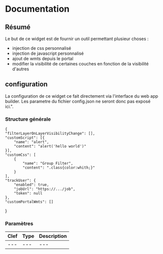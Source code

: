 # Documentation



## Résumé

Le  but de ce widget est de fournir un outil permettant plusieur choses :

* injection de css personnalisé
* injection de javascript personnalisé
* ajout de wmts depuis le portal
* modifier la visibilité de certaines couches en fonction de la visibilité d'autres

## configuration

La configuration de ce widget ce fait directement via l'interface du web app builder. Les parametre du fichier config.json ne seront donc pas exposé ici.".

### Structure générale

    {
    "filterLayerOnLayerVisibilityChange": [],
    "customScript": [{
        "name": "alert",
        "content": "alert('hello world')"
    }],
    "customCss": [
        {
            "name": "Group Filter",
            "content": ".class{color:whith;}"
        }
    ],
    "trackUser": {
        "enabled": true,
        "jobUrl": "https://.../job",
        "token": null
    },
    "customPortalWmts": []
}

### Paramètres


|Clef                |Type                          |Description                         |
|----------------|-------------------------------|-----------------------------|
|---|---|---|




